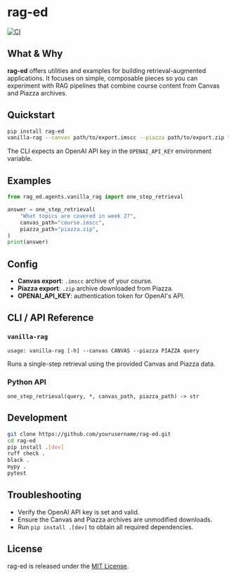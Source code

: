 # rag-ed

[![CI](https://github.com/yourusername/rag-ed/actions/workflows/ci.yml/badge.svg)](https://github.com/yourusername/rag-ed/actions/workflows/ci.yml)

## What & Why

**rag-ed** offers utilities and examples for building retrieval-augmented applications. It focuses on simple, composable pieces so you can experiment with RAG pipelines that combine course content from Canvas and Piazza archives.

## Quickstart

```bash
pip install rag-ed
vanilla-rag --canvas path/to/export.imscc --piazza path/to/export.zip "What is due next week?"
```

The CLI expects an OpenAI API key in the `OPENAI_API_KEY` environment variable.

## Examples

```python
from rag_ed.agents.vanilla_rag import one_step_retrieval

answer = one_step_retrieval(
    "What topics are covered in week 2?",
    canvas_path="course.imscc",
    piazza_path="piazza.zip",
)
print(answer)
```

## Config

- **Canvas export**: `.imscc` archive of your course.
- **Piazza export**: `.zip` archive downloaded from Piazza.
- **OPENAI_API_KEY**: authentication token for OpenAI's API.

## CLI / API Reference

### `vanilla-rag`

```
usage: vanilla-rag [-h] --canvas CANVAS --piazza PIAZZA query
```

Runs a single-step retrieval using the provided Canvas and Piazza data.

### Python API

`one_step_retrieval(query, *, canvas_path, piazza_path) -> str`

## Development

```bash
git clone https://github.com/yourusername/rag-ed.git
cd rag-ed
pip install .[dev]
ruff check .
black .
mypy .
pytest
```

## Troubleshooting

- Verify the OpenAI API key is set and valid.
- Ensure the Canvas and Piazza archives are unmodified downloads.
- Run `pip install .[dev]` to obtain all required dependencies.

## License

rag-ed is released under the [MIT License](LICENSE).

